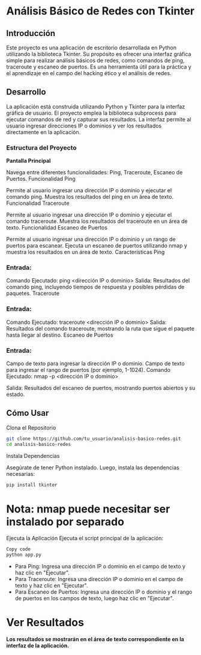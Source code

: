 # Análisis Básico de Redes con Tkinter
## Introducción
Este proyecto es una aplicación de escritorio desarrollada en Python utilizando la biblioteca Tkinter. Su propósito es ofrecer una interfaz gráfica simple para realizar análisis básicos de redes, como comandos de ping, traceroute y escaneo de puertos. Es una herramienta útil para la práctica y el aprendizaje en el campo del hacking ético y el análisis de redes.

## Desarrollo
La aplicación está construida utilizando Python y Tkinter para la interfaz gráfica de usuario. El proyecto emplea la biblioteca subprocess para ejecutar comandos de red y capturar sus resultados. La interfaz permite al usuario ingresar direcciones IP o dominios y ver los resultados directamente en la aplicación.

### Estructura del Proyecto
**Pantalla Principal**

Navega entre diferentes funcionalidades: Ping, Traceroute, Escaneo de Puertos.
Funcionalidad Ping

Permite al usuario ingresar una dirección IP o dominio y ejecutar el comando ping.
Muestra los resultados del ping en un área de texto.
Funcionalidad Traceroute

Permite al usuario ingresar una dirección IP o dominio y ejecutar el comando traceroute.
Muestra los resultados del traceroute en un área de texto.
Funcionalidad Escaneo de Puertos

Permite al usuario ingresar una dirección IP o dominio y un rango de puertos para escanear.
Ejecuta un escaneo de puertos utilizando nmap y muestra los resultados en un área de texto.
Características
Ping

### Entrada:

Comando Ejecutado: ping <dirección IP o dominio>
Salida: Resultados del comando ping, incluyendo tiempos de respuesta y posibles pérdidas de paquetes.
Traceroute

### Entrada:

Comando Ejecutado: traceroute <dirección IP o dominio>
Salida: Resultados del comando traceroute, mostrando la ruta que sigue el paquete hasta llegar al destino.
Escaneo de Puertos

### Entrada:

Campo de texto para ingresar la dirección IP o dominio.
Campo de texto para ingresar el rango de puertos (por ejemplo, 1-1024).
Comando Ejecutado: nmap -p <rango de puertos> <dirección IP o dominio>

Salida: Resultados del escaneo de puertos, mostrando puertos abiertos y su estado.

## Cómo Usar
Clona el Repositorio

```bash 
git clone https://github.com/tu_usuario/analisis-basico-redes.git
cd analisis-basico-redes
```
Instala Dependencias

Asegúrate de tener Python instalado. Luego, instala las dependencias necesarias:

```bash
pip install tkinter
```
# Nota: nmap puede necesitar ser instalado por separado
Ejecuta la Aplicación
Ejecuta el script principal de la aplicación:

```bash
Copy code
python app.py
```

- Para Ping: Ingresa una dirección IP o dominio en el campo de texto y haz clic en "Ejecutar".
- Para Traceroute: Ingresa una dirección IP o dominio en el campo de texto y haz clic en "Ejecutar".
- Para Escaneo de Puertos: Ingresa una dirección IP o dominio y el rango de puertos en los campos de texto, luego haz clic en "Ejecutar".

# Ver Resultados

**Los resultados se mostrarán en el área de texto correspondiente en la interfaz de la aplicación.**
